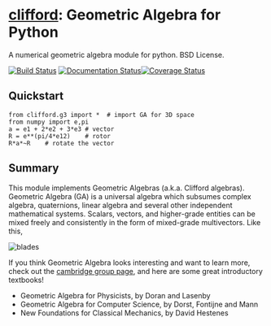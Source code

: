 [clifford](http://clifford.readthedocs.org/en/latest/): Geometric Algebra for Python
=========================================================
A numerical geometric algebra module for python. BSD License. 

[![Build Status](https://travis-ci.org/pygae/clifford.svg?branch=master)](https://travis-ci.org/pygae/clifford) [![Documentation Status](https://readthedocs.org/projects/clifford/badge/?version=latest)](http://clifford.readthedocs.io/en/latest/?badge=latest)[![Coverage Status](https://coveralls.io/repos/github/pygae/clifford/badge.svg?branch=master)](https://coveralls.io/github/pygae/clifford?branch=master)


Quickstart
--------------

    from clifford.g3 import *  # import GA for 3D space
    from numpy import e,pi
    a = e1 + 2*e2 + 3*e3 # vector 
    R = e**(pi/4*e12)    # rotor 
    R*a*~R    # rotate the vector  

Summary
----------


This module implements Geometric Algebras (a.k.a. Clifford algebras). Geometric Algebra (GA) is a universal algebra which subsumes complex algebra, quaternions, linear algebra and several other independent mathematical systems.  Scalars, vectors, and higher-grade entities can
be mixed freely and consistently in the form of mixed-grade multivectors. Like this, 

![blades](https://github.com/arsenovic/clifford/blob/master/docs/_static/blades.png)


If you think Geometric Algebra looks interesting and want to learn more, check out the [cambridge group page]( http://geometry.mrao.cam.ac.uk/),  and here are some great introductory textbooks!

* Geometric Algebra for Physicists, by Doran and Lasenby
* Geometric Algebra for Computer Science, by Dorst, Fontijne and Mann
* New Foundations for Classical Mechanics, by David Hestenes



